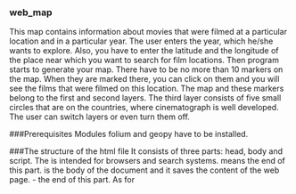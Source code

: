 ### web_map

This map contains information about movies that were filmed at a particular location and in a particular year. The user enters the year, which he/she wants to explore. Also, you have to enter the latitude and the longitude of the place near which you want to search for film locations. Then program starts to generate your map. There have to be no more than 10 markers on the map. When they are marked there, you can click on them and you will see the films that were filmed on this location. The map and these markers belong to the first and second layers. The third layer consists of five small circles that are on the countries, where cinematograph is well developed. The user can switch layers or even turn them off.


###Prerequisites
Modules folium and geopy have to be installed.


###The structure of the html file
It consists of three parts: head, body and script. The <head> is intended for browsers and search systems. </head> means the end of this part. <body> is the body of the document and it saves the content of the web page. </body> -  the end of this part. As for <script> it is used to embed or refer to JavaScript code. Also html file uses cascading style sheets, which are used for design improvements of it.
  

Example of the generated map
![](terminal.png)
![](map.png)
![](map2.png)


###Conclusion
Generated map gives us information about the films that were filmed near entered location. Moreover, there are shown top 5 countries of cinematograph.

###Authors
Khrystyna Kokolus
